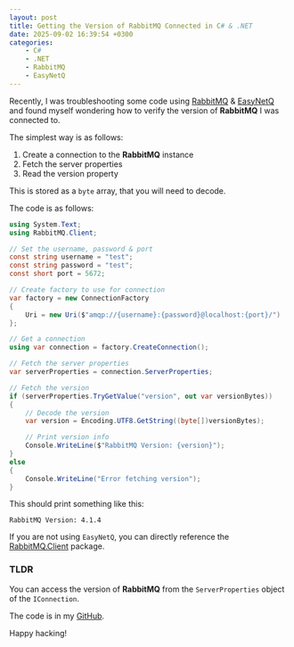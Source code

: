 ```yaml
---
layout: post
title: Getting the Version of RabbitMQ Connected in C# & .NET
date: 2025-09-02 16:39:54 +0300
categories:
    - C#
    - .NET
    - RabbitMQ
    - EasyNetQ
---
```

Recently, I was troubleshooting some code using [RabbitMQ](https://www.rabbitmq.com/) & [EasyNetQ](https://easynetq.com/) and found myself wondering how to verify the version of **RabbitMQ** I was connected to.

The simplest way is as follows:

1. Create a connection to the **RabbitMQ** instance
2. Fetch the server properties
3. Read the version property

This is stored as a `byte` array, that you will need to decode.

The code is as follows:

```c#
using System.Text;
using RabbitMQ.Client;

// Set the username, password & port
const string username = "test";
const string password = "test";
const short port = 5672;

// Create factory to use for connection
var factory = new ConnectionFactory
{
    Uri = new Uri($"amqp://{username}:{password}@localhost:{port}/")
};

// Get a connection
using var connection = factory.CreateConnection();

// Fetch the server properties
var serverProperties = connection.ServerProperties;

// Fetch the version
if (serverProperties.TryGetValue("version", out var versionBytes))
{
    // Decode the version
    var version = Encoding.UTF8.GetString((byte[])versionBytes);

    // Print version info
    Console.WriteLine($"RabbitMQ Version: {version}");
}
else
{
    Console.WriteLine("Error fetching version");
}
```

This should print something like this:

```plaintext
RabbitMQ Version: 4.1.4
```

If you are not using `EasyNetQ`, you can directly reference the [RabbitMQ.Client](https://www.rabbitmq.com/client-libraries/dotnet) package.

### TLDR

You can access the version of **RabbitMQ** from the `ServerProperties` object of the `IConnection`.

The code is in my [GitHub](https://github.com/conradakunga/BlogCode/tree/master/2025-09-02%20-%20RabbitMQVersion).

Happy hacking!
